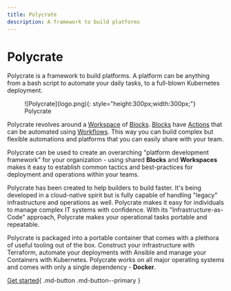 ```yaml
---
title: Polycrate
description: A framework to build platforms
---
```


# Polycrate

Polycrate is a framework to build platforms. A platform can be anything from a bash script to automate your daily tasks, to a full-blown Kubernetes deployment.

<figure markdown>
  ![Polycrate](logo.png){: style="height:300px;width:300px;"}
  <figcaption>Polycrate</figcaption>
</figure>

Polycrate revolves around a [Workspace](#) of [Blocks](#). [Blocks](#) have [Actions](#) that can be automated using [Workflows](#). This way you can build complex but flexible automations and platforms that you can easily share with your team. 

Polycrate can be used to create an overarching "platform development framework" for your organization - using shared **Blocks** and **Workspaces** makes it easy to establish common tactics and best-practices for deployment and operations within your teams.

Polycrate has been created to help builders to build faster. It's being developed in a cloud-native spirit but is fully capable of handling "legacy" infrastructure and operations as well. Polycrate makes it easy for individuals to manage complex IT systems with confidence. With its "Infrastructure-as-Code" approach, Polycrate makes your operational tasks portable and repeatable. 

Polycrate is packaged into a portable container that comes with a plethora of useful tooling out of the box. Construct your infrastructure with Terraform, automate your deployments with Ansible and manage your Containers with Kubernetes. Polycrate works on all major operating systems and comes with only a single dependency - **Docker**.



[Get started](getting-started.md){ .md-button .md-button--primary }